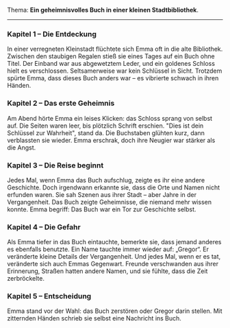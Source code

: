 Thema: **Ein geheimnisvolles Buch in einer kleinen Stadtbibliothek**.

---

### Kapitel 1 – Die Entdeckung

In einer verregneten Kleinstadt flüchtete sich Emma oft in die alte Bibliothek.
Zwischen den staubigen Regalen stieß sie eines Tages auf ein Buch ohne Titel.
Der Einband war aus abgewetztem Leder, und ein goldenes Schloss hielt es verschlossen.
Seltsamerweise war kein Schlüssel in Sicht.
Trotzdem spürte Emma, dass dieses Buch anders war – es vibrierte schwach in ihren Händen.

### Kapitel 2 – Das erste Geheimnis

Am Abend hörte Emma ein leises Klicken: das Schloss sprang von selbst auf.
Die Seiten waren leer, bis plötzlich Schrift erschien.
"Dies ist dein Schlüssel zur Wahrheit", stand da.
Die Buchstaben glühten kurz, dann verblassten sie wieder.
Emma erschrak, doch ihre Neugier war stärker als die Angst.

### Kapitel 3 – Die Reise beginnt

Jedes Mal, wenn Emma das Buch aufschlug, zeigte es ihr eine andere Geschichte.
Doch irgendwann erkannte sie, dass die Orte und Namen nicht erfunden waren.
Sie sah Szenen aus ihrer Stadt – aber Jahre in der Vergangenheit.
Das Buch zeigte Geheimnisse, die niemand mehr wissen konnte.
Emma begriff: Das Buch war ein Tor zur Geschichte selbst.

### Kapitel 4 – Die Gefahr

Als Emma tiefer in das Buch eintauchte, bemerkte sie, dass jemand anderes es ebenfalls benutzte.
Ein Name tauchte immer wieder auf: „Gregor“.
Er veränderte kleine Details der Vergangenheit.
Und jedes Mal, wenn er es tat, veränderte sich auch Emmas Gegenwart.
Freunde verschwanden aus ihrer Erinnerung, Straßen hatten andere Namen, und sie fühlte, dass die Zeit zerbröckelte.

### Kapitel 5 – Entscheidung

Emma stand vor der Wahl: das Buch zerstören oder Gregor darin stellen.
Mit zitternden Händen schrieb sie selbst eine Nachricht ins Buch.